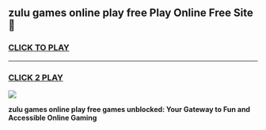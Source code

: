 
## zulu games online play free Play Online Free Site 👋
<h3>
<a href="https://download.freeplayer.one?title=zulu_games_online_play_free&ref=21F">CLICK TO PLAY</a></h3>
<hr>

<h3>
<a href="https://download.freeplayer.one?title=zulu_games_online_play_free&ref=21F">CLICK 2 PLAY</a>
  
</h3>

<a href="https://download.freeplayer.one?title=zulu_games_online_play_free&ref=21F"><img src="https://cdnb.artstation.com/p/assets/images/images/032/539/853/original/anto-thomas-button-gif.gif"></a>


**zulu games online play free games unblocked: Your Gateway to Fun and Accessible Online Gaming**
